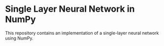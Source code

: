 # Single Layer Neural Network in NumPy
This repository contains an implementation of a single-layer neural network using NumPy.
